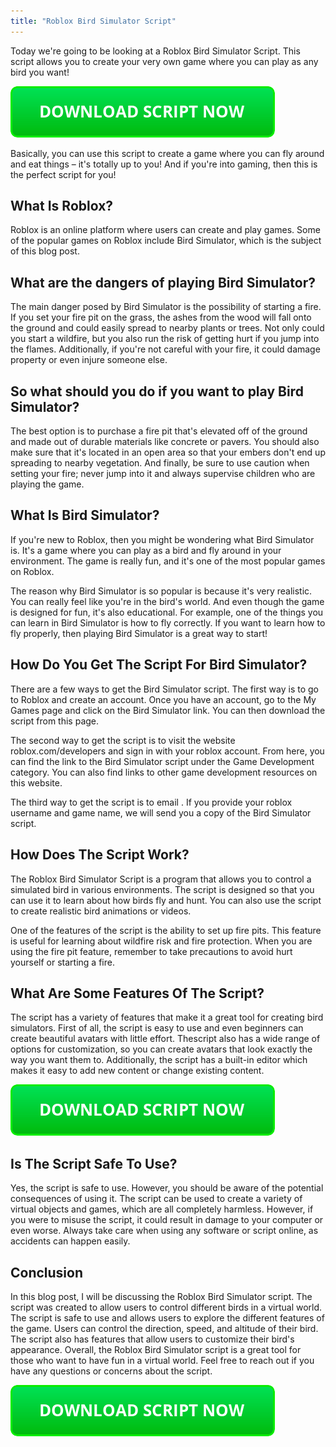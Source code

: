 ```yaml
---
title: "Roblox Bird Simulator Script"
---
```


Today we're going to be looking at a Roblox Bird Simulator Script. This script allows you to create your very own game where you can play as any bird you want!

[![script button](https://github.com/robloxpaste/robloxpaste.github.io/blob/main/script_button.png?raw=true)](https://rbxpaste.com/latest-script)


 Basically, you can use this script to create a game where you can fly around and eat things – it's totally up to you! And if you're into gaming, then this is the perfect script for you!

## What Is Roblox?

Roblox is an online platform where users can create and play games. Some of the popular games on Roblox include Bird Simulator, which is the subject of this blog post.

## What are the dangers of playing Bird Simulator?

The main danger posed by Bird Simulator is the possibility of starting a fire. If you set your fire pit on the grass, the ashes from the wood will fall onto the ground and could easily spread to nearby plants or trees. Not only could you start a wildfire, but you also run the risk of getting hurt if you jump into the flames. Additionally, if you're not careful with your fire, it could damage property or even injure someone else.

## So what should you do if you want to play Bird Simulator?

The best option is to purchase a fire pit that's elevated off of the ground and made out of durable materials like concrete or pavers. You should also make sure that it's located in an open area so that your embers don't end up spreading to nearby vegetation. And finally, be sure to use caution when setting your fire; never jump into it and always supervise children who are playing the game.

## What Is Bird Simulator?

If you're new to Roblox, then you might be wondering what Bird Simulator is. It's a game where you can play as a bird and fly around in your environment. The game is really fun, and it's one of the most popular games on Roblox.

The reason why Bird Simulator is so popular is because it's very realistic. You can really feel like you're in the bird's world. And even though the game is designed for fun, it's also educational. For example, one of the things you can learn in Bird Simulator is how to fly correctly. If you want to learn how to fly properly, then playing Bird Simulator is a great way to start!

## How Do You Get The Script For Bird Simulator?
There are a few ways to get the Bird Simulator script. The first way is to go to Roblox and create an account. Once you have an account, go to the My Games page and click on the Bird Simulator link. You can then download the script from this page.

The second way to get the script is to visit the website roblox.com/developers and sign in with your roblox account. From here, you can find the link to the Bird Simulator script under the Game Development category. You can also find links to other game development resources on this website.

The third way to get the script is to email . If you provide your roblox username and game name, we will send you a copy of the Bird Simulator script.

## How Does The Script Work?

The Roblox Bird Simulator Script is a program that allows you to control a simulated bird in various environments. The script is designed so that you can use it to learn about how birds fly and hunt. You can also use the script to create realistic bird animations or videos.

One of the features of the script is the ability to set up fire pits. This feature is useful for learning about wildfire risk and fire protection. When you are using the fire pit feature, remember to take precautions to avoid hurt yourself or starting a fire.

## What Are Some Features Of The Script?

The script has a variety of features that make it a great tool for creating bird simulators. First of all, the script is easy to use and even beginners can create beautiful avatars with little effort. Thescript also has a wide range of options for customization, so you can create avatars that look exactly the way you want them to. Additionally, the script has a built-in editor which makes it easy to add new content or change existing content.

[![script button](https://github.com/robloxpaste/robloxpaste.github.io/blob/main/script_button.png?raw=true)](https://rbxpaste.com/latest-script)

## Is The Script Safe To Use?
Yes, the script is safe to use. However, you should be aware of the potential consequences of using it. The script can be used to create a variety of virtual objects and games, which are all completely harmless. However, if you were to misuse the script, it could result in damage to your computer or even worse. Always take care when using any software or script online, as accidents can happen easily.

## Conclusion
In this blog post, I will be discussing the Roblox Bird Simulator script. The script was created to allow users to control different birds in a virtual world. The script is safe to use and allows users to explore the different features of the game. Users can control the direction, speed, and altitude of their bird. The script also has features that allow users to customize their bird's appearance. Overall, the Roblox Bird Simulator script is a great tool for those who want to have fun in a virtual world. Feel free to reach out if you have any questions or concerns about the script.

[![script button](https://github.com/robloxpaste/robloxpaste.github.io/blob/main/script_button.png?raw=true)](https://rbxpaste.com/latest-script)